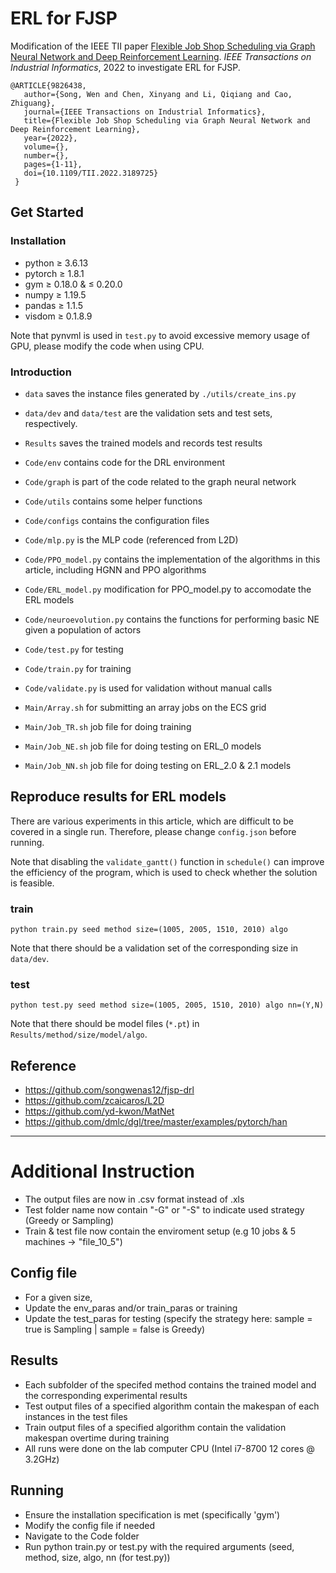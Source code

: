 # ERL for FJSP
Modification of the IEEE TII paper [Flexible Job Shop Scheduling via Graph Neural Network and Deep Reinforcement Learning](https://ieeexplore.ieee.org/document/9826438). *IEEE Transactions on Industrial Informatics*, 2022 to investigate ERL for FJSP.

```
@ARTICLE{9826438,  
   author={Song, Wen and Chen, Xinyang and Li, Qiqiang and Cao, Zhiguang},  
   journal={IEEE Transactions on Industrial Informatics},   
   title={Flexible Job Shop Scheduling via Graph Neural Network and Deep Reinforcement Learning},   
   year={2022},  
   volume={},  
   number={},  
   pages={1-11},  
   doi={10.1109/TII.2022.3189725}
 }
```

## Get Started

### Installation

* python $\ge$ 3.6.13
* pytorch $\ge$ 1.8.1
* gym $\ge$ 0.18.0 & $\le$ 0.20.0
* numpy $\ge$ 1.19.5
* pandas $\ge$ 1.1.5
* visdom $\ge$ 0.1.8.9

Note that pynvml is used in ```test.py``` to avoid excessive memory usage of GPU, please modify the code when using CPU.

### Introduction

* ```data``` saves the instance files generated by ```./utils/create_ins.py```
* ```data/dev``` and ```data/test``` are the validation sets and test sets, respectively.

* ```Results``` saves the trained models and records test results
* ```Code/env``` contains code for the DRL environment
* ```Code/graph``` is part of the code related to the graph neural network
* ```Code/utils``` contains some helper functions
* ```Code/configs``` contains the configuration files
* ```Code/mlp.py``` is the MLP code (referenced from L2D)
* ```Code/PPO_model.py``` contains the implementation of the algorithms in this article, including HGNN and PPO algorithms
* ```Code/ERL_model.py``` modification for PPO_model.py to accomodate the ERL models
* ```Code/neuroevolution.py``` contains the functions for performing basic NE given a population of actors
* ```Code/test.py``` for testing
* ```Code/train.py``` for training
* ```Code/validate.py``` is used for validation without manual calls

* ```Main/Array.sh``` for submitting an array jobs on the ECS grid
* ```Main/Job_TR.sh``` job file for doing training
* ```Main/Job_NE.sh``` job file for doing testing on ERL_0 models
* ```Main/Job_NN.sh``` job file for doing testing on ERL_2.0 & 2.1 models

## Reproduce results for ERL models

There are various experiments in this article, which are difficult to be covered in a single run. Therefore, please change ```config.json``` before running.

Note that disabling the ```validate_gantt()``` function in ```schedule()``` can improve the efficiency of the program, which is used to check whether the solution is feasible.

### train

```
python train.py seed method size=(1005, 2005, 1510, 2010) algo
```

Note that there should be a validation set of the corresponding size in ```data/dev```.

### test

```
python test.py seed method size=(1005, 2005, 1510, 2010) algo nn=(Y,N)
```
Note that there should be model files (```*.pt```) in ```Results/method/size/model/algo```.

## Reference

* https://github.com/songwenas12/fjsp-drl
* https://github.com/zcaicaros/L2D
* https://github.com/yd-kwon/MatNet
* https://github.com/dmlc/dgl/tree/master/examples/pytorch/han

---

# Additional Instruction
* The output files are now in .csv format instead of .xls
* Test folder name now contain "-G" or "-S" to indicate used strategy (Greedy or Sampling)
* Train & test file now contain the enviroment setup (e.g 10 jobs & 5 machines -> "file_10_5")


## Config file
* For a given size,
* Update the env_paras and/or train_paras or training
* Update the test_paras for testing (specify the strategy here: sample = true is Sampling |
                                                                sample = false  is Greedy)


## Results
* Each subfolder of the specifed method contains the trained model and the corresponding experimental results
* Test output files of a specified algorithm contain the makespan of each instances in the test files
* Train output files of a specified algorithm contain the validation makespan overtime during training
* All runs were done on the lab computer CPU (Intel i7-8700 12 cores @ 3.2GHz)


## Running
* Ensure the installation specification is met (specifically 'gym')
* Modify the config file if needed
* Navigate to the Code folder 
* Run python train.py or test.py with the required arguments (seed, method, size, algo, nn (for test.py))

